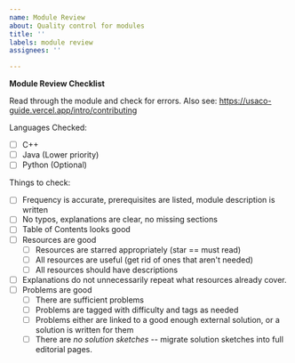 ```yaml
---
name: Module Review
about: Quality control for modules
title: ''
labels: module review
assignees: ''

---
```


**Module Review Checklist**

Read through the module and check for errors. Also see: https://usaco-guide.vercel.app/intro/contributing

Languages Checked:

- [ ] C++
- [ ] Java (Lower priority)
- [ ] Python (Optional)

Things to check:

- [ ] Frequency is accurate, prerequisites are listed, module description is written
- [ ] No typos, explanations are clear, no missing sections
- [ ] Table of Contents looks good
- [ ] Resources are good
  - [ ] Resources are starred appropriately (star == must read)
  - [ ] All resources are useful (get rid of ones that aren't needed)
  - [ ] All resources should have descriptions
- [ ] Explanations do not unnecessarily repeat what resources already cover.
- [ ] Problems are good
  - [ ] There are sufficient problems
  - [ ] Problems are tagged with difficulty and tags as needed
  - [ ] Problems either are linked to a good enough external solution, or a solution is written for them
  - [ ] There are *no solution sketches* -- migrate solution sketches into full editorial pages.
